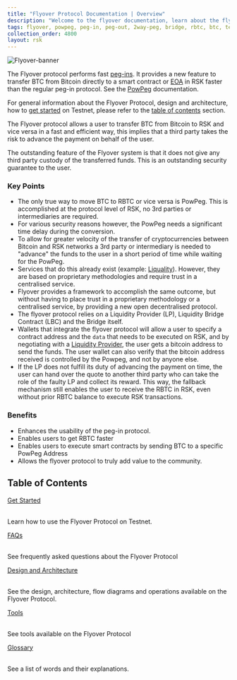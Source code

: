 ```yaml
---
title: "Flyover Protocol Documentation | Overview"
description: "Welcome to the flyover documentation, learn about the flyover architecture, how to get started and integrate the flyover protocol into your project."
tags: flyover, powpeg, peg-in, peg-out, 2way-peg, bridge, rbtc, btc, testnet, mainnet, guide, setup, integrate
collection_order: 4800
layout: rsk
---
```


![Flyover-banner](/assets/img/guides/flyover/flyover-banner.gif)

The Flyover protocol performs fast [peg-ins](/guides/flyover/glossary/). It provides a new feature to transfer BTC from Bitcoin directly to a smart contract or [EOA](/guides/flyover/glossary/) in RSK faster than the regular peg-in protocol. See the [PowPeg](https://developers.rsk.co/rsk/architecture/powpeg/) documentation. 

For general information about the Flyover Protocol, design and architecture, how to [get started](/guides/flyover/get-started/) on Testnet, please refer to the [table of contents](#table-of-contents) section.

The Flyover protocol allows a user to transfer BTC from Bitcoin to RSK and vice versa in a fast and efficient way, this implies that a third party takes the risk to advance the payment on behalf of the user.

The outstanding feature of the Flyover system is that it does not give any third party custody of the transferred funds. This is an outstanding security guarantee to the user.

### Key Points

- The only true way to move BTC to RBTC or vice versa is PowPeg. This is accomplished at the protocol level of RSK, no 3rd parties or intermediaries are required.
- For various security reasons however, the PowPeg needs a significant time delay during the conversion.
- To allow for greater velocity of the transfer of cryptocurrencies between Bitcoin and RSK networks a 3rd party or intermediary is needed to "advance" the funds to the user in a short period of time while waiting for the PowPeg.
- Services that do this already exist (example: [Liquality](/solutions/liquality/)). However, they are based on proprietary methodologies and require trust in a centralised service.
- Flyover provides a framework to accomplish the same outcome, but without having to place trust in a proprietary methodology or a centralised service, by providing a new open decentralised protocol.
- The flyover protocol relies on a Liquidity Provider (LP), Liquidity Bridge Contract (LBC) and the Bridge itself.
- Wallets that integrate the flyover protocol will allow a user to specify a contract address and the `data` that needs to be executed on RSK, and by negotiating with a [Liquidity Provider](/guides/flyover/design-architecture/#liquidity-provider-lp), the user gets a bitcoin address to send the funds. The user wallet can also verify that the bitcoin address received is controlled by the Powpeg, and not by anyone else.
- If the LP does not fulfill its duty of advancing the payment on time, the user can hand over the quote to another third party who can take the role of the faulty LP and collect its reward. This way, the fallback mechanism still enables the user to receive the RBTC in RSK, even without prior RBTC balance to execute RSK transactions.

### Benefits

- Enhances the usability of the peg-in protocol. 
- Enables users to get RBTC faster
- Enables users to execute smart contracts by sending BTC to a specific PowPeg Address
- Allows the flyover protocol to truly add value to the community.

## Table of Contents

<div class="container the-stack">
<div class="row rif_blue_text">
  <div class="row rif_blue_text">
    <div class="col">
      <div class="rns-index-box">
        <a href="/guides/flyover/get-started/">Get Started</a>
        <br />
        <br />
        <p>Learn how to use the Flyover Protocol on Testnet.</p>
      </div>
    </div>
    <div class="col">
      <div class="rns-index-box">
        <a href="/guides/flyover/faqs/">FAQs</a>
        <br />
        <br />
        <p>See frequently asked questions about the Flyover Protocol</p>
      </div>
    </div>
  </div>
  <div class="row rif_blue_text">
    <div class="col">
      <div class="rns-index-box">
        <a href="/guides/flyover/design-architecture/" >Design and Architecture</a>
        <br />
        <br />
        <p>See the design, architecture, flow diagrams and operations available on the Flyover Protocol.</p>
      </div>
    </div>
    <div class="col">
      <div class="rns-index-box">
        <a href="/guides/flyover/tools/">Tools</a>
        <br />
        <br />
        <p>See tools available on the Flyover Protocol</p>
      </div>
    </div>
  </div>
  <div class="row rif_blue_text">
    <div class="col">
      <div class="rns-index-box">
        <a href="/guides/flyover/glossary/">Glossary</a>
        <br />
        <br />
        <p>See a list of words and their explanations.</p>
      </div>
    </div>
</div>